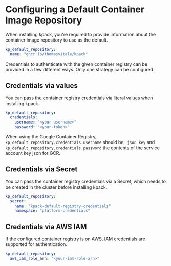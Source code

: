 # Configuring a Default Container Image Repository

When installing kpack, you're required to provide information about the container image repository to use as the default.

```yaml
kp_default_repository:
  name: "ghcr.io/thomasvitale/kpack"
```

Credentials to authenticate with the given container registry can be provided in a few different ways. Only one strategy can be configured.

## Credentials via values

You can pass the container registry credentials via literal values when installing kpack.

```yaml
kp_default_repository:
  credentials:
    username: "<your-username>"
    password: "<your-token>"
```

When using the Google Container Registry, `kp_default_repository.credentials.username` should be `_json_key` and `kp_default_repository.credentials.password` the contents of the service account key json for GCR.

## Credentials via Secret

You can pass the container registry credentials via a Secret, which needs to be created in the cluster before installing kpack.

```yaml
kp_default_repository:
  secret:
    name: "kpack-default-registry-credentials"
    namespace: "platform-credentials"
```

## Credentials via AWS IAM

If the configured container registry is on AWS, IAM credentials are supported for authentication.

```yaml
kp_default_repository:
  aws_iam_role_arn: "<your-iam-role-arn>"
```

